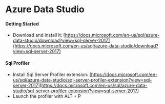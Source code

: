# Azure Data Studio

#### Getting Started

* Download and install it: [https://docs.microsoft.com/en-us/sql/azure-data-studio/download?view=sql-server-2017](https://docs.microsoft.com/en-us/sql/azure-data-studio/download?view=sql-server-2017)

#### Sql Profiler

* Install Sql Server Profiler extension: [https://docs.microsoft.com/en-us/sql/azure-data-studio/sql-server-profiler-extension?view=sql-server-2017](https://docs.microsoft.com/en-us/sql/azure-data-studio/sql-server-profiler-extension?view=sql-server-2017)
* Launch the profiler with ALT + P

